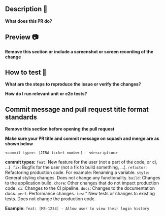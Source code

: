 ## Description 📝

**What does this PR do?**

## Preview 📷

**Remove this section or include a screenshot or screen recording of the change**

## How to test 🧪

**What are the steps to reproduce the issue or verify the changes?**

**How do I run relevant unit or e2e tests?**

## Commit message and pull request title format standards

**Remove this section before opening the pull request**

**Make sure your PR title and commit message on squash and merge are as shown below**

`<commit type>: [JIRA-ticket-number] - <description>`

**commit types:**
`feat`: New feature for the user (not a part of the code, or ci, ...).
`fix`: Bugfix for the user (not a fix to build something, ...).
`refactor`: Refactoring production code. For example: Renaming a variable.
`style`: General styling changes. Does not change any functionality.
`build`: Changes to the application build.
`chore`: Other changes that do not impact production code.
`ci`: Changes to the CI pipeline.
`docs`: Changes to the documentation docs.
`perf`: Performance changes.
`test`" New tests or changes to existing tests. Does not change the production code.
    
**Example:** `feat: [M3-1234] - Allow user to view their login history`